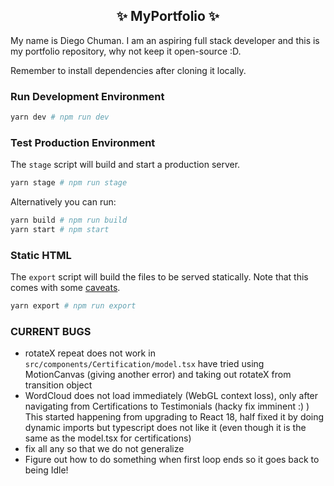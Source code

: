 <h2 align="center">
  ✨ MyPortfolio ✨
</h2>

My name is Diego Chuman. I am an aspiring full stack developer and this is my portfolio repository, why not keep it open-source :D.

Remember to install dependencies after cloning it locally.

### Run Development Environment

```bash
yarn dev # npm run dev
```

### Test Production Environment

The `stage` script will build and start a production server.

```bash
yarn stage # npm run stage
```

Alternatively you can run:

```bash
yarn build # npm run build
yarn start # npm start
```

### Static HTML

The `export` script will build the files to be served statically. Note that this comes with some [caveats](https://nextjs.org/docs/advanced-features/static-html-export).

```bash
yarn export # npm run export
```

### CURRENT BUGS

- rotateX repeat does not work in `src/components/Certification/model.tsx` have tried using MotionCanvas (giving another error) and taking out rotateX from transition object
- WordCloud does not load immediately (WebGL context loss), only after navigating from Certifications to Testimonials (hacky fix imminent :) ) This started happening from upgrading to React 18, half fixed it by doing dynamic imports but typescript does not like it (even though it is the same as the model.tsx for certifications)
- fix all any so that we do not generalize
- Figure out how to do something when first loop ends so it goes back to being Idle!
